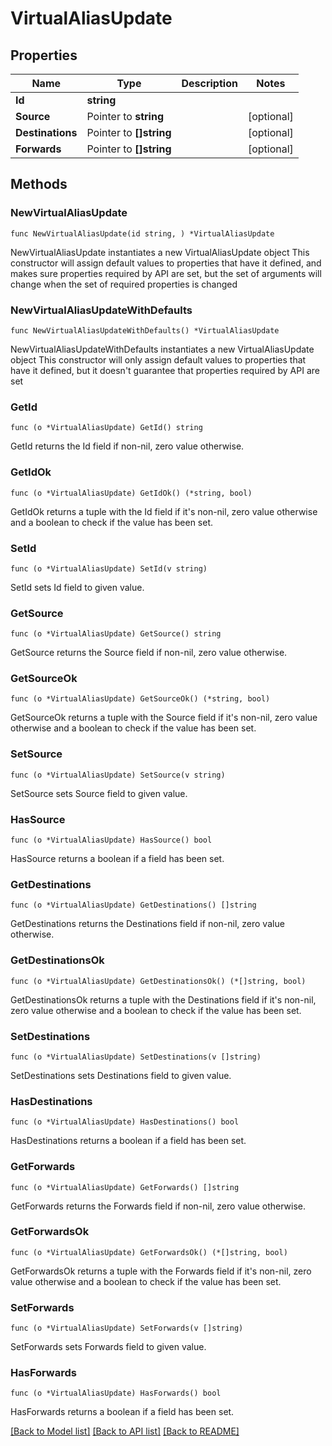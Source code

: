# VirtualAliasUpdate

## Properties

Name | Type | Description | Notes
------------ | ------------- | ------------- | -------------
**Id** | **string** |  | 
**Source** | Pointer to **string** |  | [optional] 
**Destinations** | Pointer to **[]string** |  | [optional] 
**Forwards** | Pointer to **[]string** |  | [optional] 

## Methods

### NewVirtualAliasUpdate

`func NewVirtualAliasUpdate(id string, ) *VirtualAliasUpdate`

NewVirtualAliasUpdate instantiates a new VirtualAliasUpdate object
This constructor will assign default values to properties that have it defined,
and makes sure properties required by API are set, but the set of arguments
will change when the set of required properties is changed

### NewVirtualAliasUpdateWithDefaults

`func NewVirtualAliasUpdateWithDefaults() *VirtualAliasUpdate`

NewVirtualAliasUpdateWithDefaults instantiates a new VirtualAliasUpdate object
This constructor will only assign default values to properties that have it defined,
but it doesn't guarantee that properties required by API are set

### GetId

`func (o *VirtualAliasUpdate) GetId() string`

GetId returns the Id field if non-nil, zero value otherwise.

### GetIdOk

`func (o *VirtualAliasUpdate) GetIdOk() (*string, bool)`

GetIdOk returns a tuple with the Id field if it's non-nil, zero value otherwise
and a boolean to check if the value has been set.

### SetId

`func (o *VirtualAliasUpdate) SetId(v string)`

SetId sets Id field to given value.


### GetSource

`func (o *VirtualAliasUpdate) GetSource() string`

GetSource returns the Source field if non-nil, zero value otherwise.

### GetSourceOk

`func (o *VirtualAliasUpdate) GetSourceOk() (*string, bool)`

GetSourceOk returns a tuple with the Source field if it's non-nil, zero value otherwise
and a boolean to check if the value has been set.

### SetSource

`func (o *VirtualAliasUpdate) SetSource(v string)`

SetSource sets Source field to given value.

### HasSource

`func (o *VirtualAliasUpdate) HasSource() bool`

HasSource returns a boolean if a field has been set.

### GetDestinations

`func (o *VirtualAliasUpdate) GetDestinations() []string`

GetDestinations returns the Destinations field if non-nil, zero value otherwise.

### GetDestinationsOk

`func (o *VirtualAliasUpdate) GetDestinationsOk() (*[]string, bool)`

GetDestinationsOk returns a tuple with the Destinations field if it's non-nil, zero value otherwise
and a boolean to check if the value has been set.

### SetDestinations

`func (o *VirtualAliasUpdate) SetDestinations(v []string)`

SetDestinations sets Destinations field to given value.

### HasDestinations

`func (o *VirtualAliasUpdate) HasDestinations() bool`

HasDestinations returns a boolean if a field has been set.

### GetForwards

`func (o *VirtualAliasUpdate) GetForwards() []string`

GetForwards returns the Forwards field if non-nil, zero value otherwise.

### GetForwardsOk

`func (o *VirtualAliasUpdate) GetForwardsOk() (*[]string, bool)`

GetForwardsOk returns a tuple with the Forwards field if it's non-nil, zero value otherwise
and a boolean to check if the value has been set.

### SetForwards

`func (o *VirtualAliasUpdate) SetForwards(v []string)`

SetForwards sets Forwards field to given value.

### HasForwards

`func (o *VirtualAliasUpdate) HasForwards() bool`

HasForwards returns a boolean if a field has been set.


[[Back to Model list]](../README.md#documentation-for-models) [[Back to API list]](../README.md#documentation-for-api-endpoints) [[Back to README]](../README.md)


